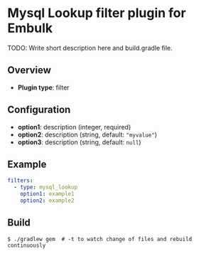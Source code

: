 # Mysql Lookup filter plugin for Embulk

TODO: Write short description here and build.gradle file.

## Overview

* **Plugin type**: filter

## Configuration

- **option1**: description (integer, required)
- **option2**: description (string, default: `"myvalue"`)
- **option3**: description (string, default: `null`)

## Example

```yaml
filters:
  - type: mysql_lookup
    option1: example1
    option2: example2
```


## Build

```
$ ./gradlew gem  # -t to watch change of files and rebuild continuously
```
